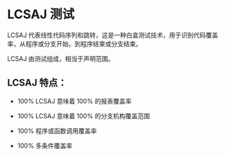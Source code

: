 # LCSAJ 测试

LCSAJ 代表线性代码序列和跳转，这是一种白盒测试技术，用于识别代码覆盖率，从程序或分支开始，到程序结束或分支结束。

LCSAJ 由测试组成，相当于声明范围。

## LCSAJ 特点：

* 100% LCSAJ 意味着 100% 的报表覆盖率

* 100% LCSAJ 意味着 100% 的分支机构覆盖范围

* 100% 程序或函数调用覆盖率

* 100% 多条件覆盖率
